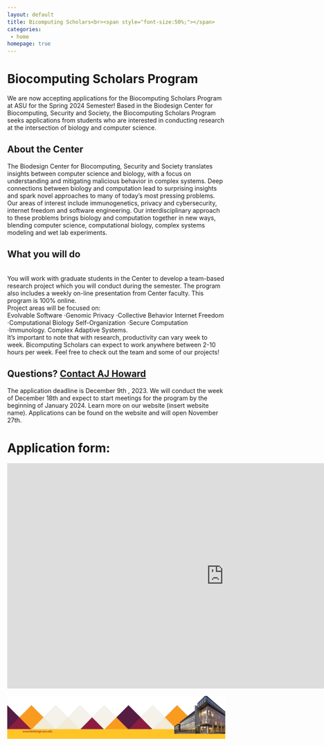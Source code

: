 ```yaml
---
layout: default
title: Bicomputing Scholars<br><span style="font-size:50%;"></span>
categories:
 - home
homepage: true
---
```


<style>
  img {
    max-width: 100%;
    height: auto;
  }
</style>
<!-- ![top](/assets/themes/lab/images/banner/lab-logo-1024-350.png) -->

# Biocomputing Scholars Program

We are now accepting applications for the Biocomputing Scholars Program at ASU for the Spring
2024 Semester! Based in the Biodesign Center for Biocomputing, Security and Society, the
Biocomputing Scholars Program seeks applications from students who are interested in
conducting research at the intersection of biology and computer science. 

## About the Center

The Biodesign Center for Biocomputing, Security and Society translates insights between
computer science and biology, with a focus on understanding and mitigating malicious behavior in
complex systems.
Deep connections between biology and computation lead to surprising insights and spark novel
approaches to many of today’s most pressing problems. Our areas of interest include immunogenetics, privacy and cybersecurity, internet freedom and software engineering.
Our interdisciplinary approach to these problems brings biology and computation together in new
ways, blending computer science, computational biology, complex systems modeling and wet lab
experiments.

## What you will do

<br>
You will work with graduate students in the Center to develop a team-based research project which you will conduct during the semester. 
The program also includes a weekly on-line presentation from Center faculty. This program is 100% online. 
<br>
Project areas will be focused on:
<br>
Evolvable Software ⋅Genomic Privacy ⋅Collective Behavior Internet Freedom ⋅Computational Biology Self-Organization ⋅Secure Computation ⋅Immunology. Complex Adaptive Systems. 
<br>
It’s important to note that with research, productivity can vary week to week. Bicomputing Scholars can expect to work anywhere between 2-10 hours per week.
Feel free to check out the team and some of our projects!

## Questions? [Contact AJ Howard](mailto:Aric.Howard@asu.edu)

The application deadline is December 9th , 2023. We will conduct  the week of December 18th and
expect to start meetings for the program by the beginning of January 2024.
Learn more on our website (insert website name). Applications can be found on the website and
will open November 27th.


# Application form: 



<div id="form-container">
  <iframe id="google-form" src="https://docs.google.com/forms/d/e/1FAIpQLSfuXBGpmiLMFWBYRABpcz3v1FE8iIRUZqwItdXXSjqMcUZ1eQ/viewform?embedded=true" width="1000" height="520" frameborder="0" marginheight="0" marginwidth="0">Loading…</iframe>
  <p id="alternative-text" style="display: none;">[Application Link](https://forms.gle/f1zjWGBv9FZZG1se8) or fill below</p>
</div>

<script>
  var form = document.getElementById('google-form');
  var alternativeText = document.getElementById('alternative-text');

  form.addEventListener('load', function () {
    // If the iframe loads successfully, hide the alternative text
    alternativeText.style.display = 'none';
  });

  form.addEventListener('error', function (event) {
    // Check if the error status is 403 (Forbidden)
    if (event.target.contentDocument && event.target.contentDocument.body.innerHTML.includes('status=403')) {
      // If the error is 403, hide the iframe and show the alternative text
      form.style.display = 'none';
      alternativeText.style.display = 'block';
    }
  });
</script>



![bottom](/assets/themes/lab/images/logo/lab-logo-favicon1.png)